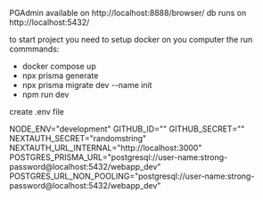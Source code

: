 PGAdmin available on http://localhost:8888/browser/
db runs on http://localhost:5432/

to start project you need to setup docker on you computer
the run commmands:

- docker compose up
- npx prisma generate
- npx prisma migrate dev --name init
- npm run dev

create .env file

NODE_ENV="development"
GITHUB_ID=""
GITHUB_SECRET=""
NEXTAUTH_SECRET="randomstring"
NEXTAUTH_URL_INTERNAL="http://localhost:3000"
POSTGRES_PRISMA_URL="postgresql://user-name:strong-password@localhost:5432/webapp_dev"
POSTGRES_URL_NON_POOLING="postgresql://user-name:strong-password@localhost:5432/webapp_dev"
